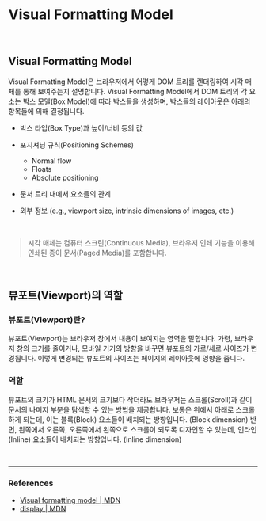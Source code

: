 # Visual Formatting Model

<br>

## Visual Formatting Model

Visual Formatting Model은 브라우저에서 어떻게 DOM 트리를 렌더링하여 시각 매체를 통해 보여주는지 설명합니다. Visual Formatting Model에서 DOM 트리의 각 요소는 박스 모델(Box Model)에 따라 박스들을 생성하며, 박스들의 레이아웃은 아래의 항목들에 의해 결정됩니다.

- 박스 타입(Box Type)과 높이/너비 등의 값

- 포지셔닝 규칙(Positioning Schemes)

  - Normal flow
  - Floats
  - Absolute positioning

- 문서 트리 내에서 요소들의 관계

- 외부 정보 (e.g., viewport size, intrinsic dimensions of images, etc.)

<br>

> 시각 매체는 컴퓨터 스크린(Continuous Media), 브라우저 인쇄 기능을 이용해 인쇄된 종이 문서(Paged Media)를 포함합니다.

<br>

## 뷰포트(Viewport)의 역할

### 뷰포트(Viewport)란?

뷰포트(Viewport)는 브라우저 창에서 내용이 보여지는 영역을 말합니다. 가령, 브라우저 창의 크기를 줄이거나, 모바일 기기의 방향을 바꾸면 뷰포트의 가로/세로 사이즈가 변경됩니다. 이렇게 변경되는 뷰포트의 사이즈는 페이지의 레이아웃에 영향을 줍니다.

### 역할

뷰포트의 크기가 HTML 문서의 크기보다 작더라도 브라우저는 스크롤(Scroll)과 같이 문서의 나머지 부분을 탐색할 수 있는 방법을 제공합니다. 보통은 위에서 아래로 스크롤 하게 되는데, 이는 블록(Block) 요소들이 배치되는 방향입니다. (Block dimension) 반면, 왼쪽에서 오른쪽, 오른쪽에서 왼쪽으로 스크롤이 되도록 디자인할 수 있는데, 인라인(Inline) 요소들이 배치되는 방향입니다. (Inline dimension)

<br>

---

### References

- [Visual formatting model | MDN](https://developer.mozilla.org/en-US/docs/Web/CSS/Visual_formatting_model)
- [display | MDN](https://developer.mozilla.org/en-US/docs/Web/CSS/display)
